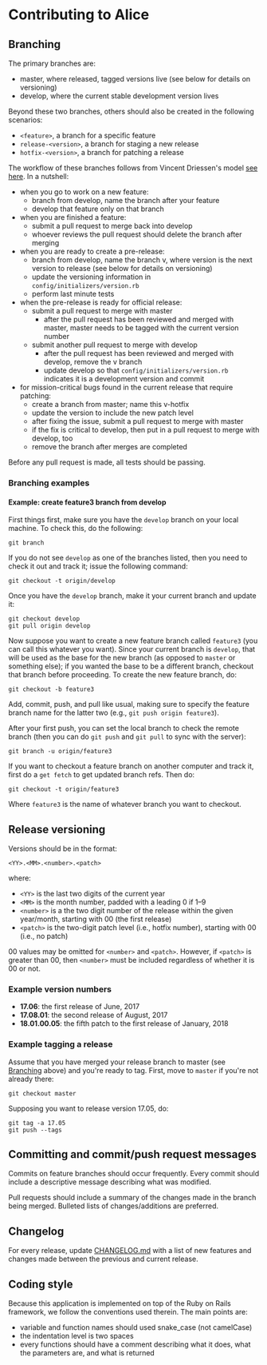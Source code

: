 # Contributing to Alice

## Branching
The primary branches are:

  * master, where released, tagged versions live (see below for details on 
    versioning)
  * develop, where the current stable development version lives

Beyond these two branches, others should also be created in the following
scenarios:

  * `<feature>`, a branch for a specific feature
  * `release-<version>`, a branch for staging a new release
  * `hotfix-<version>`, a branch for patching a release

The workflow of these branches follows from Vincent Driessen's model
[see here](http://nvie.com/posts/a-successful-git-branching-model/). In a
nutshell:

  * when you go to work on a new feature:
    - branch from develop, name the branch after your feature
    - develop that feature only on that branch
  * when you are finished a feature:
    - submit a pull request to merge back into develop
    - whoever reviews the pull request should delete the branch after merging
  * when you are ready to create a pre-release:
    - branch from develop, name the branch v<version>, where version is the
      next version to release 
      (see below for details on versioning)
    - update the versioning information in `config/initializers/version.rb`
    - perform last minute tests
  * when the pre-release is ready for official release:
    - submit a pull request to merge with master
      * after the pull request has been reviewed and merged with master, 
        master needs to be tagged with the current version number
    - submit another pull request to merge with develop
      * after the pull request has been reviewed and merged with develop,
        remove the v<version> branch
      * update develop so that `config/initializers/version.rb` indicates it is
        a development version and commit
  * for mission-critical bugs found in the current release that require 
    patching:
    - create a branch from master; name this v<version>-hotfix
    - update the version to include the new patch level
    - after fixing the issue, submit a pull request to merge with master
    - if the fix is critical to develop, then put in a pull request to merge
      with develop, too
    - remove the branch after merges are completed

Before any pull request is made, all tests should be passing.

### Branching examples

#### Example: create feature3 branch from develop

First things first, make sure you have the `develop` branch on your local
machine. To check this, do the following:

    git branch

If you do not see `develop` as one of the branches listed, then you need to
check it out and track it; issue the following command:

    git checkout -t origin/develop

Once you have the `develop` branch, make it your current branch and update it:

    git checkout develop
    git pull origin develop

Now suppose you want to create a new feature branch called `feature3` (you 
can call this whatever you want). Since your current branch is `develop`, that
will be used as the base for the new branch (as opposed to `master` or something
else); if you wanted the base to be a different branch, checkout that branch
before proceeding. To create the new feature branch, do:

    git checkout -b feature3

Add, commit, push, and pull like usual, making sure to specify the feature 
branch name for the latter two (e.g., `git push origin feature3`). 

After your first push, you can set the local branch to check the remote branch
(then you can do `git push` and `git pull` to sync with the server):

    git branch -u origin/feature3

If you want to checkout a feature branch on another computer and track it,
first do a `get fetch` to get updated branch refs. Then do:

    git checkout -t origin/feature3

Where `feature3` is the name of whatever branch you want to checkout.



## Release versioning
Versions should be in the format:

    <YY>.<MM>.<number>.<patch>

where:

  * `<YY>` is the last two digits of the current year
  * `<MM>` is the month number, padded with a leading 0 if 1–9
  * `<number>` is a the two digit number of the release within the given 
    year/month, starting with 00 (the first release)
  * `<patch>` is the two-digit patch level (i.e., hotfix number), starting with 
    00 (i.e., no patch)

00 values may be omitted for `<number>` and `<patch>`. However, if `<patch>` is
greater than 00, then `<number>` must be included regardless of whether it is
00 or not.

### Example version numbers

  * **17.06**: the first release of June, 2017
  * **17.08.01**: the second release of August, 2017
  * **18.01.00.05**: the fifth patch to the first release of January, 2018

### Example tagging a release

Assume that you have merged your release branch to master (see 
[Branching](#branching) above) and you're ready to tag. First, move to `master`
if you're not already there:

    git checkout master

Supposing you want to release version 17.05, do:

    git tag -a 17.05
    git push --tags



## Committing and commit/push request messages
Commits on feature branches should occur frequently. Every commit should include
a descriptive message describing what was modified.

Pull requests should include a summary of the changes made in the branch being
merged. Bulleted lists of changes/additions are preferred.


## Changelog
For every release, update [CHANGELOG.md](CHANGELOG.md) with a list of new 
features and changes made between the previous and current release.


## Coding style
Because this application is implemented on top of the Ruby on Rails framework,
we follow the conventions used therein. The main points are:

  * variable and function names should used snake_case (not camelCase)
  * the indentation level is two spaces
  * every functions should have a comment describing what it does, what
    the parameters are, and what is returned

